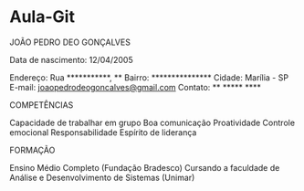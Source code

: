 # Aula-Git
  JOÃO PEDRO DEO GONÇALVES


Data de nascimento: 12/04/2005

Endereço: Rua ***********, **
Bairro: ***************
Cidade: Marília - SP
E-mail: joaopedrodeogoncalves@gmail.com
Contato: ** ***** ****


COMPETÊNCIAS 

Capacidade de trabalhar em grupo
Boa comunicação
Proatividade
Controle emocional
Responsabilidade
Espírito de liderança


FORMAÇÃO

 Ensino Médio Completo (Fundação Bradesco)
 Cursando a faculdade de Análise e Desenvolvimento de Sistemas (Unimar)

